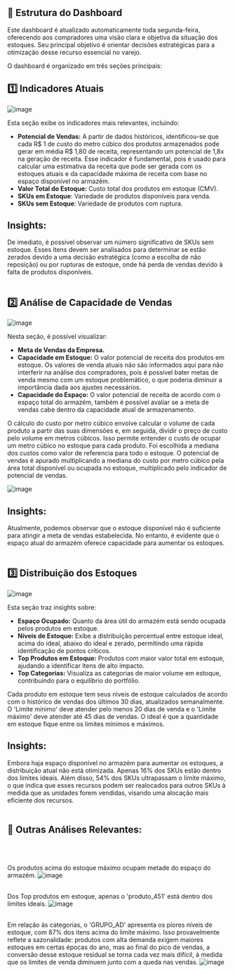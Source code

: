 ## 🧩 Estrutura do Dashboard

Este dashboard é atualizado automaticamente toda segunda-feira, oferecendo aos compradores uma visão clara e objetiva da situação dos estoques. Seu principal objetivo é orientar decisões estratégicas para a otimização desse recurso essencial no varejo.

O dashboard é organizado em três seções principais:

## 1️⃣ Indicadores Atuais
![image](https://github.com/user-attachments/assets/91fc9261-ec6d-4b12-b795-83e85b2deb93)

Esta seção exibe os indicadores mais relevantes, incluindo:

- **Potencial de Vendas:** A partir de dados históricos, identificou-se que cada R$ 1 de custo do metro cúbico dos produtos armazenados pode gerar em média R$ 1,80 de receita, representando um potencial de 1,8x na geração de receita.
Esse indicador é fundamental, pois é usado para calcular uma estimativa da receita que pode ser gerada com os estoques atuais e da capacidade máxima de receita com base no espaço disponível no armazém.
- **Valor Total do Estoque:** Custo total dos produtos em estoque (CMV).
- **SKUs em Estoque**: Variedade de produtos disponíveis para venda.
- **SKUs sem Estoque**: Variedade de produtos com ruptura.

## Insights:

De imediato, é possível observar um número significativo de SKUs sem estoque. Esses itens devem ser analisados para determinar se estão zerados devido a uma decisão estratégica (como a escolha de não reposição) ou por rupturas de estoque, onde há perda de vendas devido à falta de produtos disponíveis.
<br><br>

## 2️⃣ Análise de Capacidade de Vendas
![image](https://github.com/user-attachments/assets/16e1300d-79a0-4244-8203-dec68bcfe563)

Nesta seção, é possível visualizar:

- **Meta de Vendas da Empresa.**
- **Capacidade em Estoque:** O valor potencial de receita dos produtos em estoque. Os valores de venda atuais não são informados aqui para não interferir na análise dos compradores, pois é possível bater metas de venda mesmo com um estoque problemático, o que poderia diminuir a importância dada aos ajustes necessários.
- **Capacidade do Espaço:** O valor potencial de receita de acordo com o espaço total do armazém, também é possível avaliar se a meta de vendas cabe dentro da capacidade atual de armazenamento.

O cálculo do custo por metro cúbico envolve calcular o volume de cada produto a partir das suas dimensões e, em seguida, dividir o preço de custo pelo volume em metros cúbicos. Isso permite entender o custo de ocupar um metro cúbico no estoque para cada produto. Foi escolhida a mediana dos custos como valor de referencia para todo o estoque.
O potencial de vendas é apurado multiplicando a mediana do custo por metro cúbico pela área total disponível ou ocupada no estoque, multiplicado pelo indicador de potencial de vendas.

![image](https://github.com/user-attachments/assets/77732def-b972-41dc-82ab-817a0dc90ca5)


## Insights:

Atualmente, podemos observar que o estoque disponível não é suficiente para atingir a meta de vendas estabelecida. No entanto, é evidente que o espaço atual do armazém oferece capacidade para aumentar os estoques.
<br><br>

## 3️⃣ Distribuição dos Estoques
![image](https://github.com/user-attachments/assets/37007716-f355-4efd-b01e-78a3a8f60e11)

Esta seção traz insights sobre:

- **Espaço Ocupado:** Quanto da área útil do armazém está sendo ocupada pelos produtos em estoque.
- **Níveis de Estoque:** Exibe a distribuição percentual entre estoque ideal, acima do ideal, abaixo do ideal e zerado, permitindo uma rápida identificação de pontos críticos.
- **Top Produtos em Estoque:** Produtos com maior valor total em estoque, ajudando a identificar itens de alto impacto.
- **Top Categorias:** Visualiza as categorias de maior volume em estoque, contribuindo para o equilíbrio do portfólio.

Cada produto em estoque tem seus níveis de estoque calculados de acordo com o histórico de vendas dos últimos 30 dias, atualizados semanalmente. O 'Limite mínimo' deve atender pelo menos 20 dias de venda e o 'Limite máximo' deve atender até 45 dias de vendas. O ideal é que a quantidade em estoque fique entre os limites mínimos e máximos.

## Insights:

Embora haja espaço disponível no armazém para aumentar os estoques, a distribuição atual não está otimizada. Apenas 16% dos SKUs estão dentro dos limites ideais. Além disso, 54% dos SKUs ultrapassam o limite máximo, o que indica que esses recursos podem ser realocados para outros SKUs à medida que as unidades forem vendidas, visando uma alocação mais eficiente dos recursos.
<br><br>

## 🚀 Outras Análises Relevantes:
<br><br>

Os produtos acima do estoque máximo ocupam metade do espaço do armazém.
![image](https://github.com/user-attachments/assets/8a22d0a4-8a38-4a0b-8ee1-f9c4f36a32f2)
<br><br>
 
Dos Top produtos em estoque, apenas o 'produto_451' está dentro dos limites ideais.
![image](https://github.com/user-attachments/assets/5ba368a4-31fc-40ad-87e2-6ed2c555d96f)
<br><br>

Em relação às categorias, o 'GRUPO_AD' apresenta os piores níveis de estoque, com 87% dos itens acima do limite máximo. Isso provavelmente reflete a sazonalidade: produtos com alta demanda exigem maiores estoques em certas épocas do ano, mas ao final do pico de vendas, a conversão desse estoque residual se torna cada vez mais difícil, à medida que os limites de venda diminuem junto com a queda nas vendas.
![image](https://github.com/user-attachments/assets/df1071be-b765-41b8-9508-2741cd5b1aa3)
<br><br>
